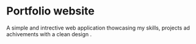 # Portfolio website
A simple and intrective web application thowcasing my skills, projects ad achivements with a clean design .
